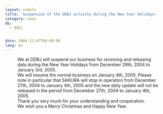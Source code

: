 ```yaml
---
layout: simple
title: 'Suspension of the DDBJ activity during the New Year Holidays'
category: news
db:
  - ddbj


date: 2004-12-07T00:00:00
lang: en
---
```


<dd>We at DDBJ will suspend our business for receiving and releasing data during the New Year Holidays from December 29th, 2004 to January 3rd, 2005.
<dd>We will resume the normal business on January 4th, 2005. Please note in particular that SAKURA will stop in operation from December 27th, 2004 to January 4th, 2005 and the new daily update will not be released in the period from December 27th, 2004 to January 4th, 2005.
<dd>Thank you very much for your understanding and cooperation.
<dd>We wish you a Merry Christmas and Happy New Year.</dd>
</dd>
</dd>
</dd>
